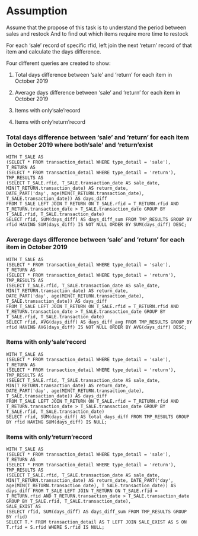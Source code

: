 # Assumption

Assume that the propose of this task is to understand the period between sales and restock 
And to find out which items require more time to restock

For each ‘sale’ record of specific rfid, left join the next ‘return’ record of that item and calculate the days difference.

Four different queries are created to show:

1. Total days difference between ‘sale’ and ‘return’ for each item in October 2019

2. Average days difference between ‘sale’ and ‘return’ for each item in October 2019

3. Items with only‘sale’record

4. Items with only‘return’record


### Total days difference between ‘sale’ and ‘return’ for each item in October 2019 where both‘sale’ and ‘return’exist

```
WITH T_SALE AS 
(SELECT * FROM transaction_detail WHERE type_detail = 'sale'), 
T_RETURN AS 
(SELECT * FROM transaction_detail WHERE type_detail = 'return'),
TMP_RESULTS AS
(SELECT T_SALE.rfid, T_SALE.transaction_date AS sale_date, MIN(T_RETURN.transaction_date) AS return_date, 
DATE_PART('day', age(MIN(T_RETURN.transaction_date), T_SALE.transaction_date)) AS days_diff 
FROM T_SALE LEFT JOIN T_RETURN ON T_SALE.rfid = T_RETURN.rfid AND T_RETURN.transaction_date > T_SALE.transaction_date GROUP BY T_SALE.rfid, T_SALE.transaction_date)
SELECT rfid, SUM(days_diff) AS days_diff_sum FROM TMP_RESULTS GROUP BY rfid HAVING SUM(days_diff) IS NOT NULL ORDER BY SUM(days_diff) DESC;
```


### Average days difference between ‘sale’ and ‘return’ for each item in October 2019

```
WITH T_SALE AS 
(SELECT * FROM transaction_detail WHERE type_detail = 'sale'), 
T_RETURN AS 
(SELECT * FROM transaction_detail WHERE type_detail = 'return'),
TMP_RESULTS AS
(SELECT T_SALE.rfid, T_SALE.transaction_date AS sale_date, MIN(T_RETURN.transaction_date) AS return_date, 
DATE_PART('day', age(MIN(T_RETURN.transaction_date), T_SALE.transaction_date)) AS days_diff 
FROM T_SALE LEFT JOIN T_RETURN ON T_SALE.rfid = T_RETURN.rfid AND T_RETURN.transaction_date > T_SALE.transaction_date GROUP BY T_SALE.rfid, T_SALE.transaction_date)
SELECT rfid, AVG(days_diff) AS days_diff_avg FROM TMP_RESULTS GROUP BY rfid HAVING AVG(days_diff) IS NOT NULL ORDER BY AVG(days_diff) DESC;
```


### Items with only‘sale’record

```
WITH T_SALE AS 
(SELECT * FROM transaction_detail WHERE type_detail = 'sale'), 
T_RETURN AS 
(SELECT * FROM transaction_detail WHERE type_detail = 'return'),
TMP_RESULTS AS
(SELECT T_SALE.rfid, T_SALE.transaction_date AS sale_date, MIN(T_RETURN.transaction_date) AS return_date, 
DATE_PART('day', age(MIN(T_RETURN.transaction_date), T_SALE.transaction_date)) AS days_diff 
FROM T_SALE LEFT JOIN T_RETURN ON T_SALE.rfid = T_RETURN.rfid AND T_RETURN.transaction_date > T_SALE.transaction_date GROUP BY T_SALE.rfid, T_SALE.transaction_date)
SELECT rfid, SUM(days_diff) AS total_days_diff FROM TMP_RESULTS GROUP BY rfid HAVING SUM(days_diff) IS NULL;
```


### Items with only‘return’record

```
WITH T_SALE AS 
(SELECT * FROM transaction_detail WHERE type_detail = 'sale'), 
T_RETURN AS 
(SELECT * FROM transaction_detail WHERE type_detail = 'return'),
TMP_RESULTS AS
(SELECT T_SALE.rfid, T_SALE.transaction_date AS sale_date, MIN(T_RETURN.transaction_date) AS return_date, DATE_PART('day', age(MIN(T_RETURN.transaction_date), T_SALE.transaction_date)) AS days_diff FROM T_SALE LEFT JOIN T_RETURN ON T_SALE.rfid = T_RETURN.rfid AND T_RETURN.transaction_date > T_SALE.transaction_date GROUP BY T_SALE.rfid, T_SALE.transaction_date),
SALE_EXIST AS
(SELECT rfid, SUM(days_diff) AS days_diff_sum FROM TMP_RESULTS GROUP BY rfid)
SELECT T.* FROM transaction_detail AS T LEFT JOIN SALE_EXIST AS S ON T.rfid = S.rfid WHERE S.rfid IS NULL;
```
